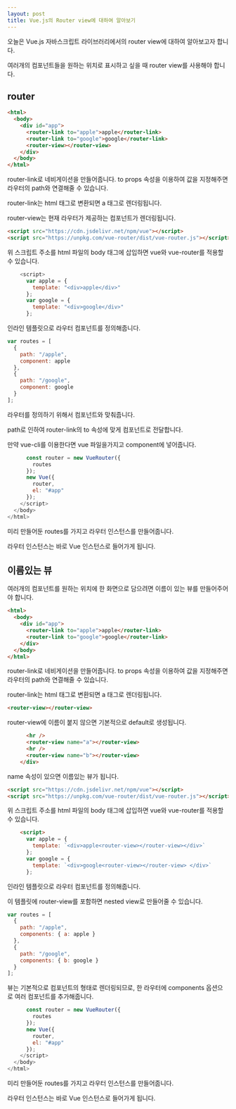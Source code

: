 ```yaml
---
layout: post
title: Vue.js의 Router view에 대하여 알아보기
---
```


오늘은 Vue.js 자바스크립트 라이브러리에서의 router view에 대하여 알아보고자 합니다.

여러개의 컴포넌트들을 원하는 위치로 표시하고 싶을 때 router view를 사용해야 합니다.

## router

```html
<html>
  <body>
    <div id="app">
      <router-link to="apple">apple</router-link>
      <router-link to="google">google</router-link>
      <router-view></router-view>
    </div>
  </body>
</html>
```

router-link로 네비게이션을 만들어줍니다.
to props 속성을 이용하여 값을 지정해주면 라우터의 path와 연결해줄 수 있습니다.

router-link는 html 태그로 변환되면 a 태그로 렌더링됩니다.

router-view는 현재 라우터가 제공하는 컴포넌트가 렌더링됩니다.

```html
<script src="https://cdn.jsdelivr.net/npm/vue"></script>
<script src="https://unpkg.com/vue-router/dist/vue-router.js"></script>
```

위 스크립트 주소를 html 파일의 body 태그에 삽입하면 vue와 vue-router를 적용할 수 있습니다.

```javascript
    <script>
      var apple = {
        template: "<div>apple</div>"
      };
      var google = {
        template: "<div>google</div>"
      };
```

인라인 템플릿으로 라우터 컴포넌트를 정의해줍니다.

```javascript
var routes = [
  {
    path: "/apple",
    component: apple
  },
  {
    path: "/google",
    component: google
  }
];
```

라우터를 정의하기 위해서 컴포넌트와 맞춰줍니다.

path로 인하여 router-link의 to 속성에 맞게 컴포넌트로 전달합니다.

만약 vue-cli를 이용한다면 vue 파일을가지고 component에 넣어줍니다.

```javascript
      const router = new VueRouter({
        routes
      });
      new Vue({
        router,
        el: "#app"
      });
    </script>
  </body>
</html>
```

미리 만들어둔 routes를 가지고 라우터 인스턴스를 만들어줍니다.

라우터 인스턴스는 바로 Vue 인스턴스로 들어가게 됩니다.

## 이름있는 뷰

여러개의 컴포넌트를 원하는 위치에 한 화면으로 담으려면 이름이 있는 뷰를 만들어주어야 합니다.

```html
<html>
  <body>
    <div id="app">
      <router-link to="apple">apple</router-link>
      <router-link to="google">google</router-link>
    </div>
  </body>
</html>
```

router-link로 네비게이션을 만들어줍니다.
to props 속성을 이용하여 값을 지정해주면 라우터의 path와 연결해줄 수 있습니다.

router-link는 html 태그로 변환되면 a 태그로 렌더링됩니다.

```html
<router-view></router-view>
```

router-view에 이름이 붙지 않으면 기본적으로 default로 생성됩니다.

```html
      <hr />
      <router-view name="a"></router-view>
      <hr />
      <router-view name="b"></router-view>
    </div>
```

name 속성이 있으면 이름있는 뷰가 됩니다.

```html
<script src="https://cdn.jsdelivr.net/npm/vue"></script>
<script src="https://unpkg.com/vue-router/dist/vue-router.js"></script>
```

위 스크립트 주소를 html 파일의 body 태그에 삽입하면 vue와 vue-router를 적용할 수 있습니다.

```html
    <script>
      var apple = {
        template: `<div>apple<router-view></router-view></div>`
      };
      var google = {
        template: `<div>google<router-view></router-view> </div>`
      };
```

인라인 템플릿으로 라우터 컴포넌트를 정의해줍니다.

이 템플릿에 router-view를 포함하면 nested view로 만들어줄 수 있습니다.

```javascript
var routes = [
  {
    path: "/apple",
    components: { a: apple }
  },
  {
    path: "/google",
    components: { b: google }
  }
];
```

뷰는 기본적으로 컴포넌트의 형태로 렌더링되므로, 한 라우터에 components 옵션으로 여러 컴포넌트를 추가해줍니다.

```javascript
      const router = new VueRouter({
        routes
      });
      new Vue({
        router,
        el: "#app"
      });
    </script>
  </body>
</html>
```

미리 만들어둔 routes를 가지고 라우터 인스턴스를 만들어줍니다.

라우터 인스턴스는 바로 Vue 인스턴스로 들어가게 됩니다.
